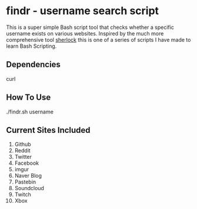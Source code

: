 # findr - username search script

This is a super simple Bash script tool that checks whether a specific username exists on various websites. Inspired by the much more comprehensive tool [sherlock](https://github.com/sherlock-project/sherlock) this is one of a series of scripts I have made to learn Bash Scripting.


## Dependencies

curl

## How To Use

./findr.sh username

## Current Sites Included

1. Github
2. Reddit
3. Twitter
4. Facebook
5. imgur
6. Naver Blog
7. Pastebin
8. Soundcloud
9. Twitch
10. Xbox
